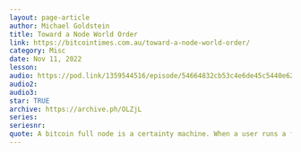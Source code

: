 ```yaml
---
layout: page-article
author: Michael Goldstein
title: Toward a Node World Order
link: https://bitcointimes.com.au/toward-a-node-world-order/
category: Misc
date: Nov 11, 2022
lesson: 
audio: https://pod.link/1359544516/episode/54664832cb53c4e6de45c5440e62834e
audio2: 
audio3: 
star: TRUE
archive: https://archive.ph/OLZjL
series: 
seriesnr: 
quote: A bitcoin full node is a certainty machine. When a user runs a full node, they are granted a level of certainty about a monetary network that no human had prior to bitcoin’s existence. Every other monetary technology is riddled with uncertainties. Bitcoin fixes this.
---
```

